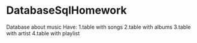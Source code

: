 # DatabaseSqlHomework
Database about music
Have:
1.table with songs
2.table with albums
3.table with artist
4.table with playlist
